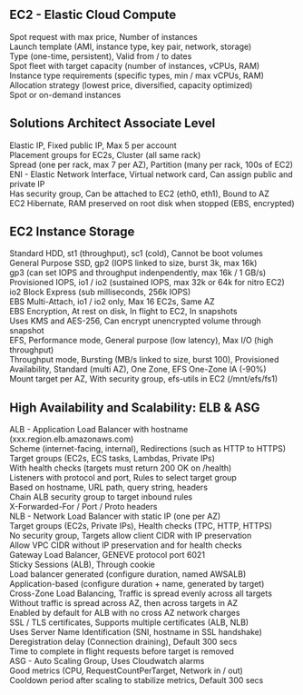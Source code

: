 ## EC2 - Elastic Cloud Compute
Spot request with max price, Number of instances  
Launch template (AMI, instance type, key pair, network, storage)  
Type (one-time, persistent), Valid from / to dates  
Spot fleet with target capacity (number of instances, vCPUs, RAM)  
Instance type requirements (specific types, min / max vCPUs, RAM)  
Allocation strategy (lowest price, diversified, capacity optimized)  
Spot or on-demand instances  

## Solutions Architect Associate Level
Elastic IP, Fixed public IP, Max 5 per account  
Placement groups for EC2s, Cluster (all same rack)  
Spread (one per rack, max 7 per AZ), Partition (many per rack, 100s of EC2)  
ENI - Elastic Network Interface, Virtual network card, Can assign public and private IP  
Has security group, Can be attached to EC2 (eth0, eth1), Bound to AZ  
EC2 Hibernate, RAM preserved on root disk when stopped (EBS, encrypted)  

## EC2 Instance Storage
Standard HDD, st1 (throughput), sc1 (cold), Cannot be boot volumes  
General Purpose SSD, gp2 (IOPS linked to size, burst 3k, max 16k)  
gp3 (can set IOPS and throughput indenpendently, max 16k / 1 GB/s)  
Provisioned IOPS, io1 / io2 (sustained IOPS, max 32k or 64k for nitro EC2)  
io2 Block Express (sub milliseconds, 256k IOPS)  
EBS Multi-Attach, io1 / io2 only, Max 16 EC2s, Same AZ  
EBS Encryption, At rest on disk, In flight to EC2, In snapshots  
Uses KMS and AES-256, Can encrypt unencrypted volume through snapshot  
EFS, Performance mode, General purpose (low latency), Max I/O (high throughput)  
Throughput mode, Bursting (MB/s linked to size, burst 100), Provisioned  
Availability, Standard (multi AZ), One Zone, EFS One-Zone IA (-90%)  
Mount target per AZ, With security group, efs-utils in EC2 (/mnt/efs/fs1)  

## High Availability and Scalability: ELB & ASG
ALB - Application Load Balancer with hostname (xxx.region.elb.amazonaws.com)  
Scheme (internet-facing, internal), Redirections (such as HTTP to HTTPS)  
Target groups (EC2s, ECS tasks, Lambdas, Private IPs)  
With health checks (targets must return 200 OK on /health)  
Listeners with protocol and port, Rules to select target group  
Based on hostname, URL path, query string, headers  
Chain ALB security group to target inbound rules  
X-Forwarded-For / Port / Proto headers  
NLB - Network Load Balancer with static IP (one per AZ)  
Target groups (EC2s, Private IPs), Health checks (TPC, HTTP, HTTPS)  
No security group, Targets allow client CIDR with IP preservation  
Allow VPC CIDR without IP preservation and for health checks  
Gateway Load Balancer, GENEVE protocol port 6021  
Sticky Sessions (ALB), Through cookie  
Load balancer generated (configure duration, named AWSALB)  
Application-based (configure duration + name, generated by target)  
Cross-Zone Load Balancing, Traffic is spread evenly across all targets  
Without traffic is spread across AZ, then across targets in AZ  
Enabled by default for ALB with no cross AZ network charges  
SSL / TLS certificates, Supports multiple certificates (ALB, NLB)  
Uses Server Name Identification (SNI, hostname in SSL handshake)  
Deregistration delay (Connection draining), Default 300 secs  
Time to complete in flight requests before target is removed  
ASG - Auto Scaling Group, Uses Cloudwatch alarms  
Good metrics (CPU, RequestCountPerTarget, Network in / out)  
Cooldown period after scaling to stabilize metrics, Default 300 secs  
